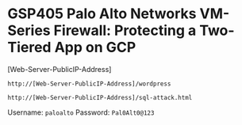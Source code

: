 GSP405 Palo Alto Networks VM-Series Firewall: Protecting a Two-Tiered App on GCP
=========================================================================

[Web-Server-PublicIP-Address]

`http://[Web-Server-PublicIP-Address]/wordpress`

`http://[Web-Server-PublicIP-Address]/sql-attack.html`


Username: `paloalto`
Password: `Pal0Alt0@123`
